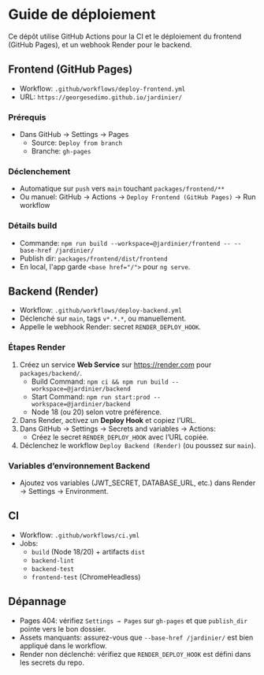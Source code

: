 # Guide de déploiement

Ce dépôt utilise GitHub Actions pour la CI et le déploiement du frontend (GitHub Pages), et un webhook Render pour le backend.

## Frontend (GitHub Pages)

- Workflow: `.github/workflows/deploy-frontend.yml`
- URL: `https://georgesedimo.github.io/jardinier/`

### Prérequis
- Dans GitHub → Settings → Pages
  - Source: `Deploy from branch`
  - Branche: `gh-pages`

### Déclenchement
- Automatique sur `push` vers `main` touchant `packages/frontend/**`
- Ou manuel: GitHub → Actions → `Deploy Frontend (GitHub Pages)` → Run workflow

### Détails build
- Commande: `npm run build --workspace=@jardinier/frontend -- --base-href /jardinier/`
- Publish dir: `packages/frontend/dist/frontend`
- En local, l'app garde `<base href="/">` pour `ng serve`.

## Backend (Render)

- Workflow: `.github/workflows/deploy-backend.yml`
- Déclenché sur `main`, tags `v*.*.*`, ou manuellement.
- Appelle le webhook Render: secret `RENDER_DEPLOY_HOOK`.

### Étapes Render
1. Créez un service **Web Service** sur https://render.com pour `packages/backend/`.
   - Build Command: `npm ci && npm run build --workspace=@jardinier/backend`
   - Start Command: `npm run start:prod --workspace=@jardinier/backend`
   - Node 18 (ou 20) selon votre préférence.
2. Dans Render, activez un **Deploy Hook** et copiez l’URL.
3. Dans GitHub → Settings → Secrets and variables → Actions:
   - Créez le secret `RENDER_DEPLOY_HOOK` avec l’URL copiée.
4. Déclenchez le workflow `Deploy Backend (Render)` (ou poussez sur `main`).

### Variables d’environnement Backend
- Ajoutez vos variables (JWT_SECRET, DATABASE_URL, etc.) dans Render → Settings → Environment.

## CI

- Workflow: `.github/workflows/ci.yml`
- Jobs:
  - `build` (Node 18/20) + artifacts `dist`
  - `backend-lint`
  - `backend-test`
  - `frontend-test` (ChromeHeadless)

## Dépannage
- Pages 404: vérifiez `Settings → Pages` sur `gh-pages` et que `publish_dir` pointe vers le bon dossier.
- Assets manquants: assurez-vous que `--base-href /jardinier/` est bien appliqué dans le workflow.
- Render non déclenché: vérifiez que `RENDER_DEPLOY_HOOK` est défini dans les secrets du repo.
